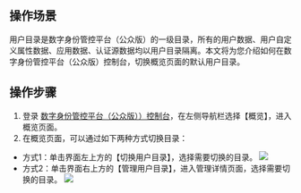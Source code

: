## 操作场景
用户目录是数字身份管控平台（公众版）的一级目录，所有的用户数据、用户自定义属性数据、应用数据、认证源数据均以用户目录隔离。本文将为您介绍如何在数字身份管控平台（公众版）控制台，切换概览页面的默认用户目录。

## 操作步骤
1. 登录 [数字身份管控平台（公众版））控制台](https://console.cloud.tencent.com/ciam)，在左侧导航栏选择【概览】，进入概览页面。
2. 在概览页面，可以通过如下两种方式切换目录：
 - 方式1：单击界面左上方的【切换用户目录】，选择需要切换的目录。
![](https://main.qcloudimg.com/raw/f119af0a4846afcfe0678c1270077e72.png)
 - 方式2：单击界面右上方的【管理用户目录】，进入管理详情页面，选择需要切换的目录。
![](https://main.qcloudimg.com/raw/7107b8b105525444ef61cdddc2a84eca.png)
